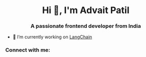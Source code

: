 <h1 align="center">Hi 👋, I'm Advait Patil</h1>
<h3 align="center">A passionate frontend developer from India</h3>

- 🔭 I’m currently working on [LangChain](https://github.com/02advait/SQL-Chatbot-using-LangChain)

<h3 align="left">Connect with me:</h3>
<p align="left">
</p>
